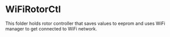 # WiFiRotorCtl
This folder holds rotor controller that saves values to eeprom and uses WiFi manager to get connected to WiFi network.
